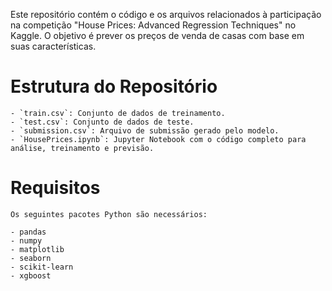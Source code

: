 
Este repositório contém o código e os arquivos relacionados à participação na competição "House Prices: Advanced Regression Techniques" no Kaggle. O objetivo é prever os preços de venda de casas com base em suas características.

# Estrutura do Repositório

    - `train.csv`: Conjunto de dados de treinamento.
    - `test.csv`: Conjunto de dados de teste.
    - `submission.csv`: Arquivo de submissão gerado pelo modelo.
    - `HousePrices.ipynb`: Jupyter Notebook com o código completo para análise, treinamento e previsão.

# Requisitos

    Os seguintes pacotes Python são necessários:

    - pandas
    - numpy
    - matplotlib
    - seaborn
    - scikit-learn
    - xgboost


